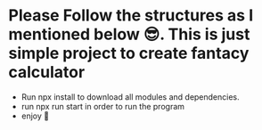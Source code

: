 # Please Follow the structures as I mentioned below 😎. This is just simple project to create fantacy calculator
 * Run  npx install to download all modules and dependencies.
 * run npx run start in order to run the program
 * enjoy 🤣

